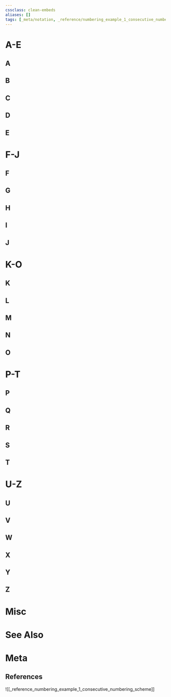 ```yaml
---
cssclass: clean-embeds
aliases: []
tags: [_meta/notation, _reference/numbering_example_1_consecutive_numbering_scheme, _meta/literature_note]
---
```


# A-E
## A
## B
## C
## D
## E

# F-J
## F
## G
## H
## I
## J

# K-O
## K
## L
## M
## N
## O

# P-T
## P
## Q
## R
## S
## T

# U-Z
## U
## V
## W
## X
## Y
## Z

# Misc

# See Also

# Meta
## References
![[_reference_numbering_example_1_consecutive_numbering_scheme]]


[^1]: Drinfeld, 